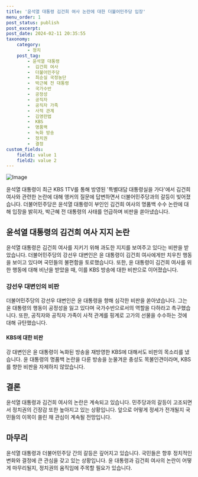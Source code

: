 ```yaml
---
title: '윤석열 대통령 김건희 여사 논란에 대한 더불어민주당 입장'
menu_order: 1
post_status: publish
post_excerpt: 
post_date: 2024-02-11 20:35:55
taxonomy:
    category:
        - 정치
    post_tag:
        - 윤석열 대통령
        -  김건희 여사
        -  더불어민주당
        -  최순실 국정농단
        -  박근혜 전 대통령
        -  국가수반
        -  공정성
        -  공직자
        -  공직자 가족
        -  사적 관계
        -  김영란법
        -  KBS
        -  명품백
        -  녹화 방송
        -  정치권
        -  결정
custom_fields:
    field1: value 1
    field2: value 2
---
```


![Image](https://imgnews.pstatic.net/image/437/2024/02/11/0000379191_001_20240211171601520.jpg?type=w647)

윤석열 대통령이 최근 KBS 1TV를 통해 방영된 '특별대담 대통령실을 가다'에서 김건희 여사와 관련한 논란에 대해 앵커의 질문에 답변하면서 더불어민주당과의 갈등이 빚어졌습니다. 더불어민주당은 윤석열 대통령이 부인인 김건희 여사의 명품백 수수 논란에 대해 입장을 밝히자, 박근혜 전 대통령의 사태를 언급하며 비판을 쏟아냈습니다.
## 윤석열 대통령의 김건희 여사 지지 논란
윤석열 대통령은 김건희 여사를 지키기 위해 과도한 지지를 보여주고 있다는 비판을 받았습니다. 더불어민주당의 강선우 대변인은 윤 대통령이 김건희 여사에게만 치우친 행동을 보이고 있다며 국민들의 불편함을 토로했습니다. 또한, 윤 대통령이 김건희 여사를 위한 행동에 대해 비난을 받았을 때, 이를 KBS 방송에 대한 비판으로 이어졌습니다.
### 강선우 대변인의 비판
더불어민주당의 강선우 대변인은 윤 대통령을 향해 심각한 비판을 쏟아냈습니다. 그는 윤 대통령의 행동이 공정성을 잃고 있다며 국가수반으로서의 역할을 다하라고 촉구했습니다. 또한, 공직자와 공직자 가족이 사적 관계를 핑계로 고가의 선물을 수수하는 것에 대해 규탄했습니다.
#### KBS에 대한 비판
강 대변인은 윤 대통령이 녹화된 방송을 재방영한 KBS에 대해서도 비판의 목소리를 냈습니다. 윤 대통령의 명품백 논란을 다룬 방송을 눈물겨운 충성도 목불인견이라며, KBS를 향한 비판을 자제하지 않았습니다.
## 결론
윤석열 대통령과 김건희 여사의 논란은 계속되고 있습니다. 민주당과의 갈등이 고조되면서 정치권의 긴장감 또한 높아지고 있는 상황입니다. 앞으로 어떻게 정세가 전개될지 국민들의 이목이 쏠린 채 관심이 계속될 전망입니다.
## 마무리
윤석열 대통령과 더불어민주당 간의 갈등은 깊어지고 있습니다. 국민들은 향후 정치적인 변화와 결정에 큰 관심을 갖고 있는 상황입니다. 윤 대통령과 김건희 여사의 논란이 어떻게 마무리될지, 정치권의 움직임에 주목할 필요가 있습니다.
